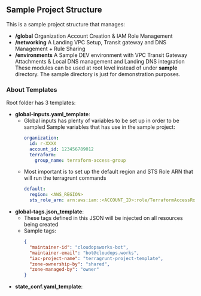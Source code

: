 ## Sample Project Structure
This is a sample project structure that manages:
- **/global** Organization Account Creation & IAM Role Management
- **/networking** A Landing VPC Setup, Transit gateway and DNS Management + Rule Sharing
- **/environments** A Sample DEV environment with VPC Transit Gateway Attachments & Local DNS management and Landing DNS integration
These modules can be used at root level instead of under **sample** directory. The sample directory is just for demonstration purposes.

### About Templates
Root folder has 3 templates:
- **global-inputs.yaml_template**:
  - Global inputs has plenty of variables to be set up in order to be sampled
    Sample variables that has use in the sample project:
    ```yaml
    organization:
      id: r-XXXX
      account_id: 123456789012
      terraform:
        group_name: terraform-access-group
    ```
  - Most important is to set up the default region and STS Role ARN that will run the terragrunt commands
    ```yaml
    default:
      region: <AWS_REGION>
      sts_role_arn: arn:aws:iam::<ACCOUNT_ID>:role/TerraformAccessRole
    ```
- **global-tags.json_template**:
  - These tags defined in this JSON will be injected on all resources being created
  - Sample tags:
    ```json
    {
      "maintainer-id": "cloudopsworks-bot",
      "maintainer-email": "bot@cloudops.works",
      "iac-project-name": "terragrunt-project-template",
      "zone-ownership-by": "shared",
      "zone-managed-by": "owner"
    }
    ```
- **state_conf.yaml_template**: